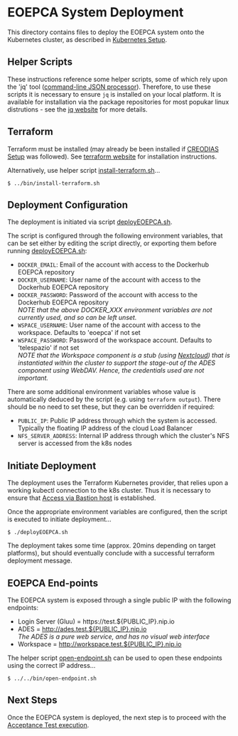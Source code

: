 # EOEPCA System Deployment

This directory contains files to deploy the EOEPCA system onto the Kubernetes cluster, as described in [Kubernetes Setup](../../kubernetes/README.md).

## Helper Scripts

These instructions reference some helper scripts, some of which rely upon the 'jq' tool ([command-line JSON processor](https://stedolan.github.io/jq/)). Therefore, to use these scripts it is necessary to ensure `jq` is installed on your local platform. It is available for installation via the package repositories for most popukar linux distrutions - see the [jq website](https://stedolan.github.io/jq/) for more details.

## Terraform

Terraform must be installed (may already be been installed if [CREODIAS Setup](../../creodias/README.md#terraform) was followed). See [terraform website](https://www.terraform.io/) for installation instructions.

Alternatively, use helper script [install-terraform.sh](../bin/install-terraform.sh)...
```
$ ../bin/install-terraform.sh
```

## Deployment Configuration

The deployment is initiated via script [deployEOEPCA.sh](deployEOEPCA.sh).

The script is configured through the following environment variables, that can be set either by editing the script directly, or exporting them before running [deployEOEPCA.sh](deployEOEPCA.sh):
* `DOCKER_EMAIL`: Email of the account with access to the Dockerhub EOEPCA repository
* `DOCKER_USERNAME`: User name of the account with access to the Dockerhub EOEPCA repository
* `DOCKER_PASSWORD`: Password of the account with access to the Dockerhub EOEPCA repository<br>
  *NOTE that the above DOCKER_XXX environment variables are not currently used, and so can be left unset.*
* `WSPACE_USERNAME`: User name of the account with access to the workspace. Defaults to 'eoepca' if not set
* `WSPACE_PASSWORD`: Password of the workspace account. Defaults to 'telespazio' if not set<br>
  *NOTE that the Workspace component is a stub (using [Nextcloud](https://nextcloud.com/)) that is instantiated within the cluster to support the stage-out of the ADES component using WebDAV. Hence, the credentials used are not important.*

There are some additional environment variables whose value is automatically deduced by the script (e.g. using `terraform output`). There should be no need to set these, but they can be overridden if required:
* `PUBLIC_IP`: Public IP address through which the system is accessed. Typically the floating IP address of the cloud Load Balancer
* `NFS_SERVER_ADDRESS`: Internal IP address through which the cluster's NFS server is accessed from the k8s nodes

## Initiate Deployment

The deployment uses the Terraform Kubernetes provider, that relies upon a working kubectl connection to the k8s cluster. Thus it is necessary to ensure that [Access via Bastion host](../../kubernetes/README.md#access-via-bastion-host) is established.

Once the appropriate environment variables are configured, then the script is executed to initiate deployment...
```
$ ./deployEOEPCA.sh
```

The deployment takes some time (approx. 20mins depending on target platforms), but should eventually conclude with a successful terraform deployment message.

## EOEPCA End-points

The EOEPCA system is exposed through a single public IP with the following endpoints:
* Login Server (Gluu) = https://test.${PUBLIC_IP}.nip.io
* ADES = http://ades.test.${PUBLIC_IP}.nip.io<br>
  *The ADES is a pure web service, and has no visual web interface*
* Workspace = http://workspace.test.${PUBLIC_IP}.nip.io

The helper script [open-endpoint.sh](../../bin/open-endpoint.sh) can be used to open these endpoints using the correct IP address...
```
$ ../../bin/open-endpoint.sh
```

## Next Steps

Once the EOEPCA system is deployed, the next step is to proceed with the [Acceptance Test execution](../../test/acceptance/README.md).
